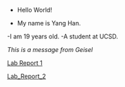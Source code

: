 * Hello World!

* My name is Yang Han.

-I am 19 years old.
-A student at UCSD.

_This is a message from Geisel_

[Lab Report 1](https://TonyYangHan.github.io/cse15l-lab-reports/lab-report-1-week-0.html)

[Lab_Report_2](https://TonyYangHan.github.io/cse15l-lab-reports/lab-report-2-week-1.html)
